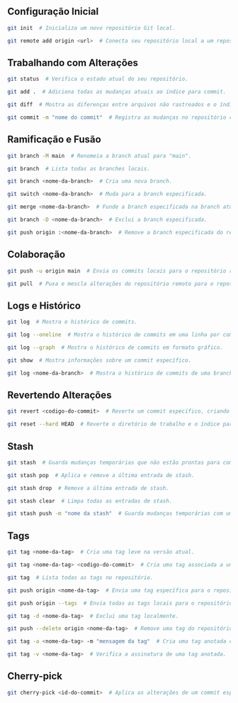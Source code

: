 ## Configuração Inicial

```bash
git init  # Inicializa um novo repositório Git local.
```

```bash
git remote add origin <url>  # Conecta seu repositório local a um repositório remoto.
```

## Trabalhando com Alterações

```bash
git status  # Verifica o estado atual do seu repositório.
```

```bash
git add .  # Adiciona todas as mudanças atuais ao índice para commit.
```

```bash
git diff  # Mostra as diferenças entre arquivos não rastreados e o índice.
```

```bash
git commit -m "nome do commit"  # Registra as mudanças no repositório com uma mensagem de commit.
```

## Ramificação e Fusão

```bash
git branch -M main  # Renomeia a branch atual para "main".
```

```bash
git branch  # Lista todas as branches locais.
```

```bash
git branch <nome-da-branch>  # Cria uma nova branch.
```

```bash
git switch <nome-da-branch>  # Muda para a branch especificada.
```

```bash
git merge <nome-da-branch>  # Funde a branch especificada na branch atual.
```

```bash
git branch -D <nome-da-branch>  # Exclui a branch especificada.
```

```bash
git push origin :<nome-da-branch>  # Remove a branch especificada do repositório remoto.
```

## Colaboração

```bash
git push -u origin main  # Envia os commits locais para o repositório remoto (main) pela primeira vez.
```

```bash
git pull  # Puxa e mescla alterações do repositório remoto para o repositório local.
```

## Logs e Histórico

```bash
git log  # Mostra o histórico de commits.
```

```bash
git log --oneline  # Mostra o histórico de commits em uma linha por commit.
```

```bash
git log --graph  # Mostra o histórico de commits em formato gráfico.
```

```bash
git show  # Mostra informações sobre um commit específico.
```

```bash
git log <nome-da-branch>  # Mostra o histórico de commits de uma branch específica.
```

## Revertendo Alterações

```bash
git revert <codigo-do-commit>  # Reverte um commit específico, criando um novo commit.
```

```bash
git reset --hard HEAD  # Reverte o diretório de trabalho e o índice para o estado do último commit.
```

## Stash

```bash
git stash  # Guarda mudanças temporárias que não estão prontas para commit.
```

```bash
git stash pop  # Aplica e remove a última entrada de stash.
```

```bash
git stash drop  # Remove a última entrada de stash.
```

```bash
git stash clear  # Limpa todas as entradas de stash.
```

```bash
git stash push -m "nome da stash"  # Guarda mudanças temporárias com uma mensagem associada.
```

## Tags

```bash
git tag <nome-da-tag>  # Cria uma tag leve na versão atual.
```

```bash
git tag <nome-da-tag> <codigo-do-commit>  # Cria uma tag associada a um commit específico.
```

```bash
git tag  # Lista todas as tags no repositório.
```

```bash
git push origin <nome-da-tag>  # Envia uma tag específica para o repositório remoto.
```

```bash
git push origin --tags  # Envia todas as tags locais para o repositório remoto.
```

```bash
git tag -d <nome-da-tag>  # Exclui uma tag localmente.
```

```bash
git push --delete origin <nome-da-tag>  # Remove uma tag do repositório remoto.
```

```bash
git tag -a <nome-da-tag> -m "mensagem da tag"  # Cria uma tag anotada com uma mensagem associada.
```

```bash
git tag -v <nome-da-tag>  # Verifica a assinatura de uma tag anotada.
```

## Cherry-pick

```bash
git cherry-pick <id-do-commit>  # Aplica as alterações de um commit específico na branch atual.
```